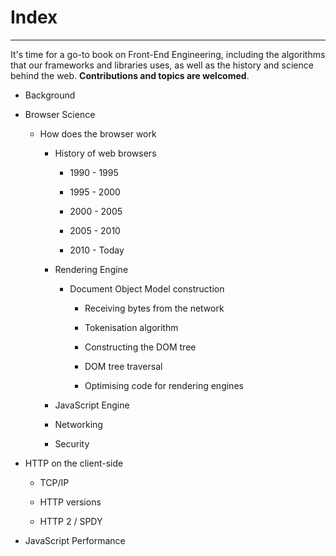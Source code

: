 # Index

---

It's time for a go-to book on Front-End Engineering, including the algorithms that our frameworks and libraries uses, as well as the history and science behind the web. **Contributions and topics are welcomed**. 

* Background

* Browser Science

  * How does the browser work

    * History of web browsers

      * 1990 - 1995

      * 1995 - 2000

      * 2000 - 2005

      * 2005 - 2010

      * 2010 - Today

    * Rendering Engine

      * Document Object Model construction

        * Receiving bytes from the network

        * Tokenisation algorithm

        * Constructing the DOM tree

        * DOM tree traversal

        * Optimising code for rendering engines

    * JavaScript Engine

    * Networking

    * Security

* HTTP on the client-side

  * TCP/IP

  * HTTP versions

  * HTTP 2 / SPDY

* JavaScript Performance



